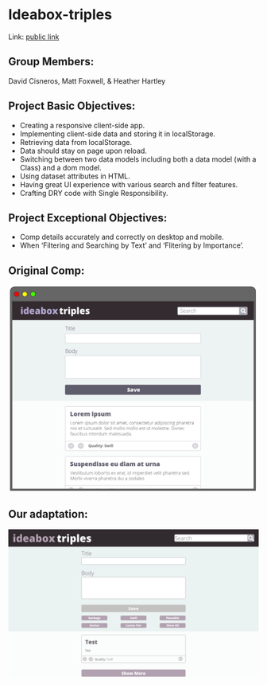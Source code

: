 # Ideabox-triples
Link: [public link](https://hlhartley.github.io/ideabox-triples/)

## Group Members:
David Cisneros, Matt Foxwell, & Heather Hartley

## Project Basic Objectives:
- Creating a responsive client-side app.
- Implementing client-side data and storing it in localStorage.
- Retrieving data from localStorage.
- Data should stay on page upon reload.
- Switching between two data models including both a data model (with a Class) and a dom model.
- Using dataset attributes in HTML.
- Having great UI experience with various search and filter features.
- Crafting DRY code with Single Responsibility.

## Project Exceptional Objectives:
- Comp details accurately and correctly on desktop and mobile.
- When ‘Filtering and Searching by Text’ and ‘Flitering by Importance’.

## Original Comp:
![Finished Version](/images/ideabox-triples-original.jpg)

## Our adaptation:
![Finished Version](/images/our-adapt.png)
